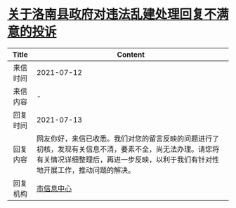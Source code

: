 # <a href="http://www.shangluo.gov.cn/zmhd/ldxxxx.jsp?urltype=leadermail.LeaderMailContentUrl&wbtreeid=1112&leadermailid=7478">关于洛南县政府对违法乱建处理回复不满意的投诉</a>
|Title|Content|
|:---:|---|
|来信时间|2021-07-12|
|来信内容|-|
|回复时间|2021-07-13|
|回复内容|网友你好，来信已收悉。我们对您的留言反映的问题进行了初核，发现有关信息不清，要素不全，尚无法办理。请您将有关情况详细整理后，再进一步反映，以利于我们有针对性地开展工作，推动问题的解决。|
|回复机构|<a href="../../categories/agencies/市信息中心.md">市信息中心</a>|
